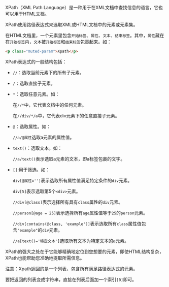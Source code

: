 XPath（XML Path Language）是一种用于在XML文档中查找信息的语言，它也可以用于HTML文档。

XPath使用路径表达式来选取XML或HTML文档中的元素或元素集。

在HTML文档里，一个元素里包含`开始标签`、`属性`、`文本`、`结束标签`。其中，`属性`藏在在`开始标签`内，`文本`被`开始标签`和`结束标签`包裹起来。如：
```html
<p class="muted-param">Xpath</p>
```
XPath表达式的一般结构包括：

- `//`：选取当前元素下的所有子元素。

- `/`：选取直接子元素。

- `*`：选取任意元素。如：

  在`//*`中，它代表文档中的任何元素。

  在`//div/*/a`中，它代表div元素下的任意直接子元素。

- `@`：选取属性。如：

  `//a/@属性`选取a元素的属性值。

- `text()`：选取文本。如：

  `//a/text()`表示选取a元素的文本，即a标签包裹的文字。

- `[]`:用于筛选。如：

  `div[@属性='']`表示选取所有属性值满足特定条件的`div`元素。

  `div[5]`表示选取第5个`<div>`元素。

  `//div[@class]`表示选择所有具有`class`属性的`div`元素。

  `//person[@age = 25]`表示选择所有`age`属性值等于`25`的`person`元素。

  `//div[contains(@class, 'example')]`表示选取所有`class`属性值包含`"example"`的`div`元素。

  `//a[text()='特定文本']`选取所有文本为特定文本的a元素。

XPath的强大之处在于它能够精确地定位到您想要的元素，即使HTML结构复杂，XPath也能帮助您准确地提取所需信息。

注意：Xpath返回的是一个列表，包含所有满足路径表达式的元素。

要把返回的列表变成字符串，直接在列表后面加一个索引`[0]`即可。


